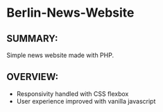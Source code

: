 # Berlin-News-Website

## SUMMARY:
Simple news website made with PHP.

## OVERVIEW:
* Responsivity handled with CSS flexbox
* User experience improved with vanilla javascript

